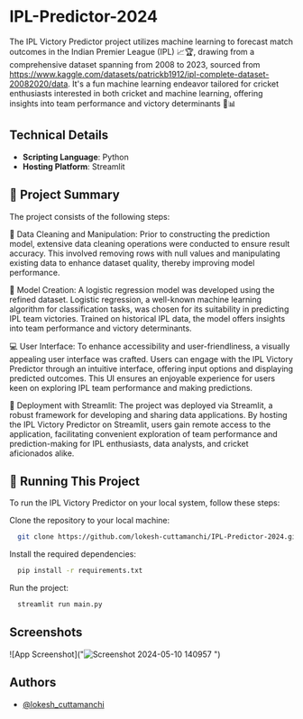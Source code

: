 
# IPL-Predictor-2024


The IPL Victory Predictor project utilizes machine learning to forecast match outcomes in the Indian Premier League (IPL) 📈🏆, drawing from a comprehensive dataset spanning from 2008 to 2023, sourced from https://www.kaggle.com/datasets/patrickb1912/ipl-complete-dataset-20082020/data. It's a fun machine learning endeavor tailored for cricket enthusiasts interested in both cricket and machine learning, offering insights into team performance and victory determinants 💪📊

## Technical Details

- **Scripting Language**: Python
- **Hosting Platform**: Streamlit

## 📑 Project Summary
The project consists of the following steps:

🧹 Data Cleaning and Manipulation: Prior to constructing the prediction model, extensive data cleaning operations were conducted to ensure result accuracy. This involved removing rows with null values and manipulating existing data to enhance dataset quality, thereby improving model performance.

🔬 Model Creation: A logistic regression model was developed using the refined dataset. Logistic regression, a well-known machine learning algorithm for classification tasks, was chosen for its suitability in predicting IPL team victories. Trained on historical IPL data, the model offers insights into team performance and victory determinants.

💻 User Interface: To enhance accessibility and user-friendliness, a visually appealing user interface was crafted. Users can engage with the IPL Victory Predictor through an intuitive interface, offering input options and displaying predicted outcomes. This UI ensures an enjoyable experience for users keen on exploring IPL team performance and making predictions.

🚀 Deployment with Streamlit: The project was deployed via Streamlit, a robust framework for developing and sharing data applications. By hosting the IPL Victory Predictor on Streamlit, users gain remote access to the application, facilitating convenient exploration of team performance and prediction-making for IPL enthusiasts, data analysts, and cricket aficionados alike.

## 🔧 Running This Project

To run the IPL Victory Predictor on your local system, follow these steps:

Clone the repository to your local machine:



```bash
  git clone https://github.com/lokesh-cuttamanchi/IPL-Predictor-2024.git
```

Install the required dependencies:

```bash
  pip install -r requirements.txt
```

Run the project:

```bash
  streamlit run main.py
```

## Screenshots

![App Screenshot]("![Screenshot 2024-05-10 140957](https://github.com/lokesh-cuttamanchi/IPL-Predictor-2024/assets/133412331/5ab770e2-40fd-46a7-a592-2dcf48fac676)
")


## Authors

- [@lokesh_cuttamanchi](https://github.com/lokesh-cuttamanchi)

